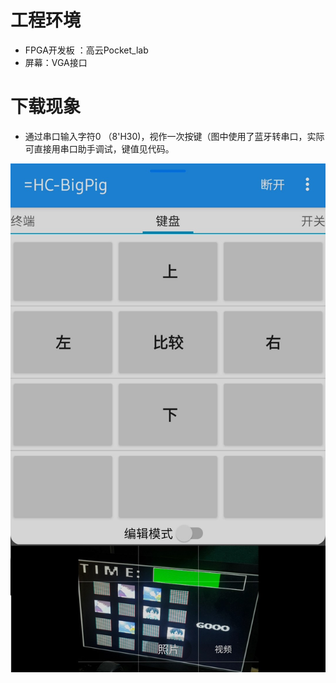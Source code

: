 # 工程环境

+ FPGA开发板 ：高云Pocket_lab
+ 屏幕：VGA接口



# 下载现象

- 通过串口输入字符0 （8'H30)，视作一次按键（图中使用了蓝牙转串口，实际可直接用串口助手调试，键值见代码。

  

![Finish](Finish.jpg)

